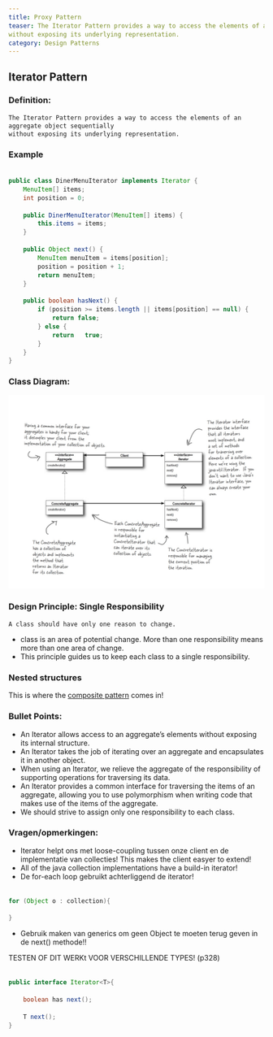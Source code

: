 ```yaml
---
title: Proxy Pattern
teaser: The Iterator Pattern provides a way to access the elements of an aggregate object sequentially 
without exposing its underlying representation.
category: Design Patterns
---
```



## Iterator Pattern

### Definition:
```
The Iterator Pattern provides a way to access the elements of an aggregate object sequentially 
without exposing its underlying representation.

```

### Example

```java

public class DinerMenuIterator implements Iterator {
	MenuItem[] items;
	int position = 0;
	
	public DinerMenuIterator(MenuItem[] items) {
		this.items = items;
	}
	
	public Object next() {
		MenuItem menuItem = items[position];
		position = position + 1;
		return menuItem;
	}
	
	public boolean hasNext() {
		if (position >= items.length || items[position] == null) {
			return false;
		} else {
			return	 true;
		}						
	}
}

```

### Class Diagram:
![alt text](./IteratorPatternClassDiagram.jpeg "Class Diagram")

### Design Principle: Single Responsibility
```
A class should have only one reason to change.
```
* class is an area of potential change. More than one responsibility means more than one area of change.
* This principle guides us to keep each class to a single responsibility.

### Nested structures
This is where the [composite pattern](https://github.com/VanausloosThomas/PersonalDevelopment/blob/master/knowledge/DesignPatterns/CompositePattern.md) comes in!
### Bullet Points:

* An Iterator allows access to an aggregate’s elements without exposing its internal structure.
* An Iterator takes the job of iterating over an aggregate and encapsulates it in another object.
* When using an Iterator, we relieve the aggregate of the responsibility of supporting operations for traversing its data.
* An Iterator provides a common interface for traversing the
 items of an aggregate, allowing you to use polymorphism when writing code that makes use of the items of the aggregate.
* We should strive to assign only one responsibility to each class.

### Vragen/opmerkingen:
* Iterator helpt ons met loose-coupling tussen onze client en de implementatie van collecties! This makes the client easyer to extend!
* All of the java collection implementations have a build-in iterator!
* De for-each loop gebruikt achterliggend de iterator!

```java

for (Object o : collection){

}

```
* Gebruik maken van generics om geen Object te moeten terug geven in de next() methode!!

TESTEN OF DIT WERKt VOOR VERSCHILLENDE TYPES! (p328)

```java

public interface Iterator<T>{

	boolean has next();

	T next();
}

```
